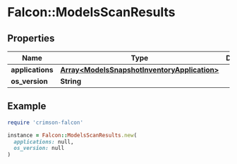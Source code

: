 # Falcon::ModelsScanResults

## Properties

| Name | Type | Description | Notes |
| ---- | ---- | ----------- | ----- |
| **applications** | [**Array&lt;ModelsSnapshotInventoryApplication&gt;**](ModelsSnapshotInventoryApplication.md) |  |  |
| **os_version** | **String** |  |  |

## Example

```ruby
require 'crimson-falcon'

instance = Falcon::ModelsScanResults.new(
  applications: null,
  os_version: null
)
```


